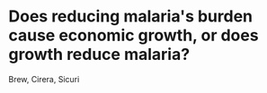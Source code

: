 # Does reducing malaria's burden cause economic growth, or does growth reduce malaria?

Brew, Cirera, Sicuri


